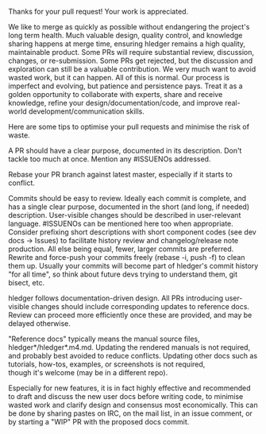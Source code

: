 Thanks for your pull request! Your work is appreciated.  

We like to merge as quickly as possible without endangering the project's long term health. 
Much valuable design, quality control, and knowledge sharing happens at merge time, 
ensuring hledger remains a high quality, maintainable product.
Some PRs will require substantial review, discussion, changes, or re-submission.
Some PRs get rejected, but the discussion and exploration can still be a valuable contribution.
We very much want to avoid wasted work, but it can happen. 
All of this is normal. 
Our process is imperfect and evolving, but patience and persistence pays.
Treat it as a golden opportunity to collaborate with experts,
share and receive knowledge, refine your design/documentation/code,
and improve real-world development/communication skills.

Here are some tips to optimise your pull requests and minimise the risk of waste.

A PR should have a clear purpose, documented in its description.
Don't tackle too much at once.
Mention any #ISSUENOs addressed. 

Rebase your PR branch against latest master, especially if it starts to conflict.

Commits should be easy to review.
Ideally each commit is complete, and has a single clear purpose,
documented in the short (and long, if needed) description.
User-visible changes should be described in user-relevant language.
\#ISSUENOs can be mentioned here too when appropriate.
Consider prefixing short descriptions with short component codes (see dev docs -> Issues)
to facilitate history review and changelog/release note production.
All else being equal, fewer, larger commits are preferred.
Rewrite and force-push your commits freely (rebase -i, push -f) to clean them up. 
Usually your commits will become part of hledger's commit history "for all time",
so think about future devs trying to understand them, git bisect, etc.   

hledger follows documentation-driven design. 
All PRs introducing user-visible changes should include corresponding updates to reference docs.
Review can proceed more efficiently once these are provided, and may be delayed otherwise.

"Reference docs" typically means the manual source files, hledger*/hledger*.m4.md.
Updating the rendered manuals is not required, and probably best avoided to reduce conflicts.
Updating other docs such as tutorials, how-tos, examples, or screenshots is not required,  
though it's welcome (may be in a different repo).

Especially for new features, it is in fact highly effective and recommended 
to draft and discuss the new user docs before writing code, 
to minimise wasted work and clarify design and consensus most economically.
This can be done by sharing pastes on IRC, on the mail list, in an issue comment,
or by starting a "WIP" PR with the proposed docs commit.

